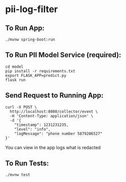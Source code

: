 # pii-log-filter

## To Run App:
```
./mvnw spring-boot:run
```

## To Run PII Model Service (required):
```
cd model
pip install -r requirements.txt
export FLASK_APP=predict.py
flask run
```

## Send Request to Running App:
```
curl -X POST \
  http://localhost:8080/collector/event \
  -H 'Content-Type: application/json' \
  -d '{
	"timestamp": 1231231235, 
	"level": "info",
	"logMessage": "phone number 5879206527"
}'
```

You can view in the app logs what is redacted

## To Run Tests:
```
./mvnw test
```